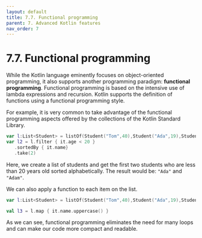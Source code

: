 ```yaml
---
layout: default
title: 7.7. Functional programming
parent: 7. Advanced Kotlin features
nav_order: 7
---
```


# 7.7. Functional programming

While the Kotlin language eminently focuses on object-oriented programming, it also supports another programming paradigm: **functional programming**. Functional programming is based on the intensive use of lambda expressions and recursion.  Kotlin supports the definition of functions using a functional programming style. 

For example, it is very common to take advantage of the functional programming aspects offered by the collections of the Kotlin Standard Library.

```kotlin
var l:List<Student> = listOf(Student("Tom",40),Student("Ada",19),Student("Hugo",15),Student("Adam",14))
var l2 = l.filter { it.age < 20 }
   .sortedBy { it.name}
   .take(2) 
```

Here, we create a list of students and get the first two students who are less than 20 years old sorted alphabetically. The result would be: `"Ada"` and `"Adam"`.

We can also apply a function to each item on the list.

```kotlin
var l:List<Student> = listOf(Student("Tom",40),Student("Ada",19),Student("Hugo",15),Student("Adam",14))

val l3 = l.map { it.name.uppercase() }
```

As we can see, functional programming eliminates the need for many loops and can make our code more compact and readable.
